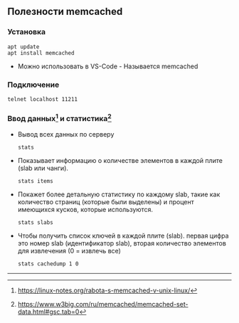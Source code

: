 ## Полезности memcached

### Установка
  ```
  apt update
  apt install memcached
  ```
- Можно использовать в VS-Code - Называется memcached
### Подключение
```
telnet localhost 11211 
```

### Ввод данных[^1] и статистика[^2]


- Вывод всех данных по серверу
  ```
  stats
  ```
- Показывает информацию о количестве элементов в каждой плите (slab или чанги).  
  ```
  stats items
  ```
- Покажет более детальную статистику по каждому slab, такие как количество страниц (которые были выделены) и процент имеющихся кусков, которые используются.  

   ```
  stats slabs
  ```
- Чтобы получить список ключей в каждой плите (slab). первая цифра это номер slab (идентификатор slab), вторая количество элементов для извлечения (0 = извлечь все)
  ```
  stats cachedump 1 0
  ```
---
[^1]: https://linux-notes.org/rabota-s-memcached-v-unix-linux/
[^2]: https://www.w3big.com/ru/memcached/memcached-set-data.html#gsc.tab=0

